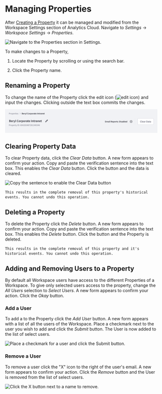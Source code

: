 # Managing Properties

After [Creating a Property](../getting-started/scoping-sites-and-individuals-using-properties.md#creating-a-property) it can be managed and modified from the Workspace Settings section of Analytics Cloud. Navigate to *Settings* &rarr; *Workspace Settings* &rarr; *Properties*.

![Navigate to the Properties section in Settings.](./managing-properties/images/01.png)

To make changes to a Property,

1. Locate the Property by scrolling or using the search bar.

1. Click the Property name. 

## Renaming a Property

To change the name of the Property click the edit icon (![edit icon](https://learn.liferay.com/dxp/latest/en/_images/icon-edit.png)) and input the changes. Clicking outside the text box commits the changes.

![Click the edit icon to change the Property name.](./managing-properties/images/02.png)

## Clearing Property Data

To clear Property data, click the *Clear Data* button. A new form appears to confirm your action. Copy and paste the verification sentence into the text box. This enables the *Clear Data* button. Click the button and the data is cleared.

![Copy the sentence to enable the Clear Data button](./managing-properties/images/03.png)

```{warning}
This results in the complete removal of this property's historical events. You cannot undo this operation.
```

## Deleting a Property

To delete the Property click the *Delete* button. A new form appears to confirm your action. Copy and paste the verification sentence into the text box. This enables the *Delete* button. Click the button and the Property is deleted.

```{warning}
This results in the complete removal of this property and it's historical events. You cannot undo this operation.
```

## Adding and Removing Users to a Property

By default all Workspace users have access to the different Properties of a Workspace. To give only selected users access to the property, change the *All Users* selection to *Select Users*. A new form appears to confirm your action. Click the *Okay* button.

### Add a User

To add a to the Property click the *Add User* button. A new form appears with a list of all the users of the Workspace. Place a checkmark next to the user you wish to add and click the *Submit* button. The User is now added to the list of select users.

![Place a checkmark for a user and click the Submit button.](./managing-properties/images/04.png)

### Remove a User

To remove a user click the "X" icon to the right of the user's email. A new form appears to confirm your action. Click the *Remove* button and the User is removed from the list of select users.

![Click the X button next to a name to remove.](./managing-properties/images/05.png)
